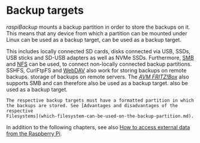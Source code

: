 # Backup targets

*raspiBackup* mounts a backup partition in order to store the backups on it.
This means that any device from which a partition can be mounted under Linux can be used as a backup target,
can be used as a backup target.

This includes locally connected SD cards,
disks connected via USB, SSDs,
USB sticks and SD-USB adapters as well as NVMe SSDs.
Furthermore, [SMB](smb-as-backuptarget.md) and [NFS](nfs-as-backuptarget.md) can be used,
to connect non-locally connected backup partitions.
SSHFS, CurlFtpFS and [WebDAV](webdav-as-backuptarget.md) also work for storing backups on remote backups.
storage of backups on remote servers.
The [*AVM FRITZ!Box*](avm-fritzbox-as-backuptarget.md) also supports SMB and can therefore also be used as a backup target.
also be used as a backup target.

```admonish info title="Filesystems"
The respective backup targets must have a formatted partition in which the backups are stored. See [Advantages and disadvantages of the respective
Filesystems](which-filesystem-can-be-used-on-the-backup-partition.md).
```

In addition to the following chapters, see also [How to access external data from the Raspberry Pi](https://linux-tips-and-tricks.de/de/13-raspberry/423-wie-kann-man-von-der-pi-unter-linux-auf-externe-daten-zugreifen).

[.status]: translated
